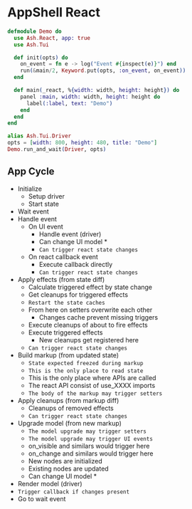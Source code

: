 # AppShell React

```elixir
defmodule Demo do
  use Ash.React, app: true
  use Ash.Tui

  def init(opts) do
    on_event = fn e -> log("Event #{inspect(e)}") end
    run(&main/2, Keyword.put(opts, :on_event, on_event))
  end

  def main(_react, %{width: width, height: height}) do
    panel :main, width: width, height: height do
      label(:label, text: "Demo")
    end
  end
end

alias Ash.Tui.Driver
opts = [width: 800, height: 480, title: "Demo"]
Demo.run_and_wait(Driver, opts)
```

## App Cycle

- Initialize
  - Setup driver
  - Start state
- Wait event
- Handle event
  - On UI event
    - Handle event (driver)
    - Can change UI model *
    - `Can trigger react state changes`
  - On react callback event
    - Execute callback directly
    - `Can trigger react state changes`
- Apply effects (from state diff)
  - Calculate triggered effect by state change
  - Get cleanups for triggered effects
  - `Restart the state caches`
  - From here on setters overwrite each other
    - Changes cache prevent missing triggers
  - Execute cleanups of about to fire effects
  - Execute triggered effects
    - New cleanups get registered here
  - `Can trigger react state changes`
- Build markup (from updated state)
  - `State expected freezed during markup`
  - `This is the only place to read state`
  - This is the only place where APIs are called
  - The react API consist of use_XXXX imports
  - `The body of the markup may trigger setters`
- Apply cleanups (from markup diff)
  - Cleanups of removed effects
  - `Can trigger react state changes`
- Upgrade model (from new markup)
  - `The model upgrade may trigger setters`
  - `The model upgrade may trigger UI events`
  - on_visible and similars would trigger here
  - on_change and similars would trigger here
  - New nodes are initialized
  - Existing nodes are updated
  - Can change UI model *
- Render model (driver)
- `Trigger callback if changes present`
- Go to wait event
